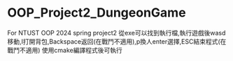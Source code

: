 # OOP_Project2_DungeonGame
For NTUST OOP 2024 spring project2
從exe可以找到執行檔,執行遊戲後wasd移動,I打開背包,Backspace返回(在戰鬥不適用),p換人enter選擇,ESC結束程式(在戰鬥不適用)
使用cmake編譯程式後可執行